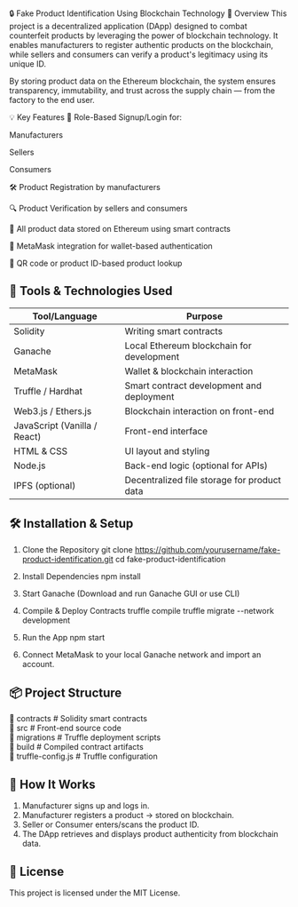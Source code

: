 🔒 Fake Product Identification Using Blockchain Technology
📌 Overview
This project is a decentralized application (DApp) designed to combat counterfeit products by leveraging the power of blockchain technology. It enables manufacturers to register authentic products on the blockchain, while sellers and consumers can verify a product's legitimacy using its unique ID.

By storing product data on the Ethereum blockchain, the system ensures transparency, immutability, and trust across the supply chain — from the factory to the end user.

💡 Key Features
👤 Role-Based Signup/Login for:

Manufacturers

Sellers

Consumers

🛠️ Product Registration by manufacturers

🔍 Product Verification by sellers and consumers

🔗 All product data stored on Ethereum using smart contracts

🔑 MetaMask integration for wallet-based authentication

🧾 QR code or product ID-based product lookup

🧰 Tools & Technologies Used
-------------------------

| Tool/Language       | Purpose                                      |
|---------------------|----------------------------------------------|
| Solidity            | Writing smart contracts                      |
| Ganache             | Local Ethereum blockchain for development    |
| MetaMask            | Wallet & blockchain interaction              |
| Truffle / Hardhat   | Smart contract development and deployment    |
| Web3.js / Ethers.js | Blockchain interaction on front-end          |
| JavaScript (Vanilla / React) | Front-end interface                 |
| HTML & CSS          | UI layout and styling                        |
| Node.js             | Back-end logic (optional for APIs)           |
| IPFS (optional)     | Decentralized file storage for product data  |


🛠️ Installation & Setup
--------------------

1. Clone the Repository
   git clone https://github.com/yourusername/fake-product-identification.git
   cd fake-product-identification

2. Install Dependencies
   npm install

3. Start Ganache (Download and run Ganache GUI or use CLI)

4. Compile & Deploy Contracts
   truffle compile
   truffle migrate --network development

5. Run the App
   npm start

6. Connect MetaMask to your local Ganache network and import an account.

📦 Project Structure
-----------------

📁 contracts       # Solidity smart contracts  
📁 src             # Front-end source code  
📁 migrations      # Truffle deployment scripts  
📁 build           # Compiled contract artifacts  
📄 truffle-config.js  # Truffle configuration 

🔐 How It Works
------------

1. Manufacturer signs up and logs in.
2. Manufacturer registers a product → stored on blockchain.
3. Seller or Consumer enters/scans the product ID.
4. The DApp retrieves and displays product authenticity from blockchain data.

📄 License
-------

This project is licensed under the MIT License.
